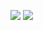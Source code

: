<a href="https://codeclimate.com/github/ddos-kaz/project-lvl2-s297/maintainability"><img src="https://api.codeclimate.com/v1/badges/c7f46f2ffad72d29b299/maintainability" /></a>
<a href="https://codeclimate.com/github/ddos-kaz/project-lvl2-s297/test_coverage"><img src="https://api.codeclimate.com/v1/badges/c7f46f2ffad72d29b299/test_coverage" /></a>
